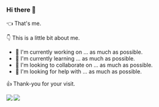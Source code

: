 ### Hi there 👋

👈 That's me.

👇 This is a little bit about me.

- 🔭 I'm currently working on ... as much as possible.
- 🌱 I'm currently learning ... as much as possible.
- 👯 I'm looking to collaborate on ... as much as possible.
- 🤔 I'm looking for help with ... as much as possible.

👍 Thank-you for your visit.

<a href="https://github.com/anuraghazra/github-readme-stats">
  <img align="left" src="https://github-readme-stats.vercel.app/api?username=keithtmccartney&hide=contribs,prs&count_private=true&show_icons=true" />
</a>
<a href="https://github.com/anuraghazra/convoychat">
  <img align="left" src="https://github-readme-stats.vercel.app/api/top-langs/?username=keithtmccartney" />
</a>

